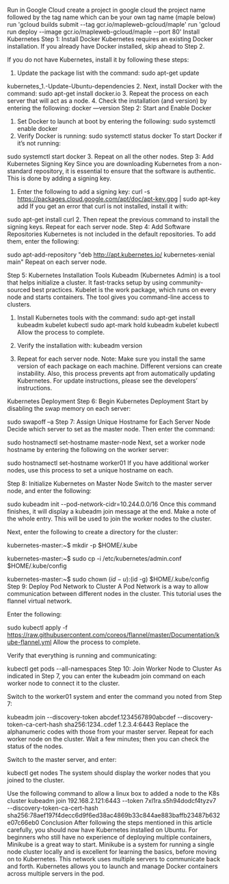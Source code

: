 Run in Google Cloud
create a project in google cloud
the project name followed by the tag name which can be your own tag name (maple below)
run 'gcloud builds submit --tag gcr.io/mapleweb-gcloud/maple'
run 'gcloud run deploy --image gcr.io/mapleweb-gcloud/maple --port 80'
Install Kubernetes
Step 1: Install Docker
Kubernetes requires an existing Docker installation. If you already have Docker installed, skip ahead to Step 2.

If you do not have Kubernetes, install it by following these steps:

1. Update the package list with the command:
sudo apt-get update

kubernetes_1.-Update-Ubuntu-dependencies
2. Next, install Docker with the command:
sudo apt-get install docker.io
3. Repeat the process on each server that will act as a node.
4. Check the installation (and version) by entering the following:
docker ––version
Step 2: Start and Enable Docker
1. Set Docker to launch at boot by entering the following:
sudo systemctl enable docker
2. Verify Docker is running:
sudo systemctl status docker
To start Docker if it’s not running:

sudo systemctl start docker
3. Repeat on all the other nodes.
Step 3: Add Kubernetes Signing Key
Since you are downloading Kubernetes from a non-standard repository, it is essential to ensure that the software is authentic. This is done by adding a signing key.

1. Enter the following to add a signing key:
curl -s https://packages.cloud.google.com/apt/doc/apt-key.gpg | sudo apt-key add
If you get an error that curl is not installed, install it with:

sudo apt-get install curl
2. Then repeat the previous command to install the signing keys. Repeat for each server node.
Step 4: Add Software Repositories
Kubernetes is not included in the default repositories. To add them, enter the following:

sudo apt-add-repository "deb http://apt.kubernetes.io/ kubernetes-xenial main"
Repeat on each server node.

Step 5: Kubernetes Installation Tools
Kubeadm (Kubernetes Admin) is a tool that helps initialize a cluster. It fast-tracks setup by using community-sourced best practices. Kubelet is the work package, which runs on every node and starts containers. The tool gives you command-line access to clusters.

1. Install Kubernetes tools with the command:
sudo apt-get install kubeadm kubelet kubectl
sudo apt-mark hold kubeadm kubelet kubectl
Allow the process to complete.

2. Verify the installation with:
kubeadm version
3. Repeat for each server node.
Note: Make sure you install the same version of each package on each machine. Different versions can create instability. Also, this process prevents apt from automatically updating Kubernetes. For update instructions, please see the developers’ instructions.

Kubernetes Deployment
Step 6: Begin Kubernetes Deployment
Start by disabling the swap memory on each server:

sudo swapoff –a
Step 7: Assign Unique Hostname for Each Server Node
Decide which server to set as the master node. Then enter the command:

sudo hostnamectl set-hostname master-node
Next, set a worker node hostname by entering the following on the worker server:

sudo hostnamectl set-hostname worker01
If you have additional worker nodes, use this process to set a unique hostname on each.

Step 8: Initialize Kubernetes on Master Node
Switch to the master server node, and enter the following:

sudo kubeadm init --pod-network-cidr=10.244.0.0/16
Once this command finishes, it will display a kubeadm join message at the end. Make a note of the whole entry. This will be used to join the worker nodes to the cluster.

Next, enter the following to create a directory for the cluster:

kubernetes-master:~$ mkdir -p $HOME/.kube

kubernetes-master:~$ sudo cp -i /etc/kubernetes/admin.conf $HOME/.kube/config

kubernetes-master:~$ sudo chown $(id -u):$(id -g) $HOME/.kube/config
Step 9: Deploy Pod Network to Cluster
A Pod Network is a way to allow communication between different nodes in the cluster. This tutorial uses the flannel virtual network.

Enter the following:

sudo kubectl apply -f https://raw.githubusercontent.com/coreos/flannel/master/Documentation/kube-flannel.yml
Allow the process to complete.

Verify that everything is running and communicating:

kubectl get pods --all-namespaces
Step 10: Join Worker Node to Cluster
As indicated in Step 7, you can enter the kubeadm join command on each worker node to connect it to the cluster.

Switch to the worker01 system and enter the command you noted from Step 7:

kubeadm join --discovery-token abcdef.1234567890abcdef --discovery-token-ca-cert-hash sha256:1234..cdef 1.2.3.4:6443
Replace the alphanumeric codes with those from your master server. Repeat for each worker node on the cluster. Wait a few minutes; then you can check the status of the nodes.

Switch to the master server, and enter:

kubectl get nodes
The system should display the worker nodes that you joined to the cluster.

Use the following command to allow a linux box to added a node to the K8s cluster
kubeadm join 192.168.2.121:6443 --token 7xl1ra.s5h94dodcf4tyzv7 \
--discovery-token-ca-cert-hash sha256:78aef197f4decc6d9f6ed38ac4869b33c844ae883baffb23487b632e07c66eb0
Conclusion
After following the steps mentioned in this article carefully, you should now have Kubernetes installed on Ubuntu. For beginners who still have no experience of deploying multiple containers, Minikube is a great way to start. Minikube is a system for running a single node cluster locally and is excellent for learning the basics, before moving on to Kubernetes. This network uses multiple servers to communicate back and forth. Kubernetes allows you to launch and manage Docker containers across multiple servers in the pod.
